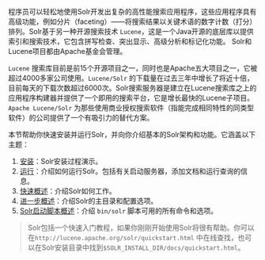 程序员可以轻松地使用Solr开发出复杂的高性能搜索应用程序，这些应用程序具有高级功能，例如分片（faceting）——将搜索结果以关键术语的数字计数（打分）排列。Solr基于另一种开源搜索技术 `Lucene`，这是一个Java开源的底层库以提供索引和搜索技术，它包含拼写检查、突出显示、高级分析和标记化功能。 Solr和Lucene项目都由Apache基金会管理。

`Lucene` 搜索库目前是前15个开源项目之一，同时也是Apache五大项目之一，它被超过4000多家公司使用。`Lucene/Solr` 的下载量在过去三年中增长了将近十倍，目前每天的下载次数超过6000次。Solr搜索服务器是建立在Lucene搜索库之上的应用程序构建器并提供了一个即用的搜索平台，它是增长最快的Lucene子项目。`Apache Lucene/Solr` 为那些使用商业授权搜索软件（指能完成相同特性的同类型软件）的公司提供了一个有吸引力的替代方案。

本节帮助你快速安装并运行Solr，并向你介绍基本的Solr架构和功能。它涵盖以下主题：

1. [安装](入门/安装.md)：Solr安装过程演示。
1. [运行](入门/运行.md)：介绍如何运行Solr。包括有关启动服务器，添加文档和运行查询的信息。
1. [快速概述](入门/快速概述.md)：介绍Solr如何工作。
1. [进一步概述](入门/进一步概述.md)：介绍Solr的主目录和配置选项。
1. [Solr启动脚本概述](入门/Solr启动脚本概述.md)：介绍 `bin/solr` 脚本可用的所有命令和选项。

> Solr包括一个快速入门教程，如果你刚刚开始使用Solr将很有帮助。你可以在`http://lucene.apache.org/solr/quickstart.html` 中在线查找，也可以在Solr安装目录中找到`$SOLR_INSTALL_DIR/docs/quickstart.html`。